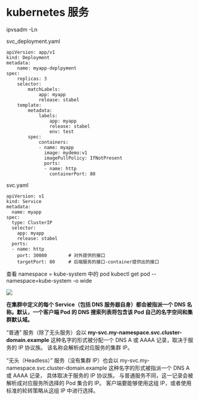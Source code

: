 # kubernetes 服务





ipvsadm -Ln 


svc_deployment.yaml
```
apiVersion: app/v1
kind: Deployment
metadata:
	name: myapp-deplpyment
spec:
	replicas: 3
	selector:
		matchLabels:
			app: myapp
			release: stabel
	template:
		metadata:
			labels:
				app: myapp
				release: stabel
				env: test
		spec:
			containers:
			- name: myapp
			  image: mydemo:v1
			  imagePullPolicy: IfNotPresent
			  ports:
			  - name: http
			    containerPort: 80

```

svc.yaml
```
apiVersion: v1
kind: Service
metadata:
  name: myapp
spec:
  type: ClusterIP
  selector:
    app: myapp
    release: stabel
  ports:
  - name: http
    port: 30080        # 对外提供的接口
    targetPort: 80     # 后端服务的接口-container提供出的接口
```


查看 namespace = kube-system 中的 pod
kubectl get pod --namespace=kube-system -o wide
 
![](https://note.youdao.com/yws/api/personal/file/C57CE008227B4FAE9E0536F4BC38A0C6?method=download&shareKey=b0ba203030c865ff1b9b08bb5cc2f7ea)

**在集群中定义的每个 Service（包括 DNS 服务器自身）都会被指派一个 DNS 名称。默认，一个客户端 Pod 的 DNS 搜索列表将包含该 Pod 自己的名字空间和集群默认域。** 

“普通” 服务（除了无头服务）会以 **my-svc.my-namespace.svc.cluster-domain.example** 这种名字的形式被分配一个 DNS A 或 AAAA 记录，取决于服务的 IP 协议族。 该名称会解析成对应服务的集群 IP。

“无头（Headless）” 服务（没有集群 IP）也会以 my-svc.my-namespace.svc.cluster-domain.example 这种名字的形式被指派一个 DNS A 或 AAAA 记录， 具体取决于服务的 IP 协议族。 与普通服务不同，这一记录会被解析成对应服务所选择的 Pod 集合的 IP。 客户端要能够使用这组 IP，或者使用标准的轮转策略从这组 IP 中进行选择。


